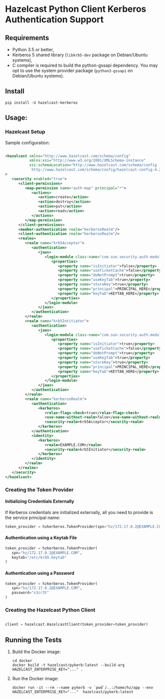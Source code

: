 # Hazelcast Python Client Kerberos Authentication Support

## Requirements

* Python 3.5 or better,
* Kerberos 5 shared library (`libkrb5-dev` package on Debian/Ubuntu systems),
* C compiler is required to build the python-gssapi dependency. You may opt to use the system provider
  package (`python3-gssapi` on Debian/Ubuntu systems).

## Install

```
pip install -U hazelcast-kerberos
```

## Usage:

### Hazelcast Setup

Sample configuration:

```xml

<hazelcast xmlns="http://www.hazelcast.com/schema/config"
           xmlns:xsi="http://www.w3.org/2001/XMLSchema-instance"
           xsi:schemaLocation="http://www.hazelcast.com/schema/config
            http://www.hazelcast.com/schema/config/hazelcast-config-4.2.xsd"
>
   <security enabled="true">
      <client-permissions>
         <map-permission name="auth-map" principal="*">
            <actions>
               <action>create</action>
               <action>destroy</action>
               <action>put</action>
               <action>read</action>
            </actions>
         </map-permission>
      </client-permissions>
      <member-authentication realm="kerberosRealm"/>
      <client-authentication realm="kerberosRealm"/>
      <realms>
         <realm name="krb5Acceptor">
            <authentication>
               <jaas>
                  <login-module class-name="com.sun.security.auth.module.Krb5LoginModule" usage="REQUIRED">
                     <properties>
                        <property name="isInitiator">false</property>
                        <property name="useTicketCache">false</property>
                        <property name="doNotPrompt">true</property>
                        <property name="useKeyTab">true</property>
                        <property name="storeKey">true</property>
                        <property name="principal">PRINCIPAL_HERE</property>
                        <property name="keyTab">KEYTAB_HERE</property>
                     </properties>
                  </login-module>
               </jaas>
            </authentication>
         </realm>
         <realm name="krb5Intitiator">
            <authentication>
               <jaas>
                  <login-module class-name="com.sun.security.auth.module.Krb5LoginModule" usage="REQUIRED">
                     <properties>
                        <property name="isInitiator">true</property>
                        <property name="useTicketCache">false</property>
                        <property name="doNotPrompt">true</property>
                        <property name="useKeyTab">true</property>
                        <property name="storeKey">true</property>
                        <property name="principal">PRINCIPAL_HERE</property>
                        <property name="keyTab">KEYTAB_HERE</property>
                     </properties>
                  </login-module>
               </jaas>
            </authentication>
         </realm>
         <realm name="kerberosRealm">
            <authentication>
               <kerberos>
                  <relax-flags-check>true</relax-flags-check>
                  <use-name-without-realm>false</use-name-without-realm>
                  <security-realm>krb5Acceptor</security-realm>
               </kerberos>
            </authentication>
            <identity>
               <kerberos>
                  <realm>EXAMPLE.COM</realm>
                  <security-realm>krb5Initiator</security-realm>
               </kerberos>
            </identity>
         </realm>
      </realms>
   </security>
</hazelcast>

```

### Creating the Token Provider

#### Initializing Credentials Externally

If Kerberos credentials are initialized externally, all you need to provide is the service principal name:

```python
token_provider = hzkerberos.TokenProvider(spn="hz/172.17.0.2@EXAMPLE.COM")
```

#### Authentication using a Keytab File

```python
token_provider = hzkerberos.TokenProvider(
   spn="hz/172.17.0.2@EXAMPLE.COM",
   keytab="/etc/krb5.keytab"
)
```

#### Authentication using a Password

```python
token_provider = hzkerberos.TokenProvider(
   spn="hz/172.17.0.2@EXAMPLE.COM",
   password="s3cr3t"
)
```

### Creating the Hazelcast Python Client

```python

client = hazelcast.HazelcastClient(token_provider=token_provider)
```

## Running the Tests

1. Build the Docker image:
    ```
    cd docker
    docker build -t hazelcast/pykerb:latest --build-arg HAZELCAST_ENTERPRISE_KEY="..." .
    ```
2. Run the Docker image:
    ```
    docker run -it --rm --name pykerb -v `pwd`/..:/home/hz/app --env HAZELCAST_ENTERPRISE_KEY="..."  hazelcast/pykerb:latest
    ```
